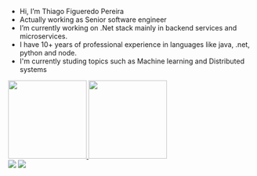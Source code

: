- Hi, I’m Thiago Figueredo Pereira
- Actually working as Senior software engineer
- I’m currently working on .Net stack mainly in backend services and microservices.
- I have 10+ years of professional experience in languages like java, .net, python and node.
- I'm currently studing topics such as Machine learning and Distributed systems


<div>
<a href="https://github.com/thiagofp">
<img height="160em" src="https://github-readme-stats.vercel.app/api/top-langs/?username=thiagofp&layout=compact&langs_count=7&theme=dracula"/>
<img height="160em" src="https://github-readme-stats.vercel.app/api?username=thiagofp&show_icons=true&theme=dracula&include_all_commits=true&count_private=true"/>
</div>
  
  
<div>
<!--<a href="https://www.youtube.com/seu-canal-youtube-aqui" target="_blank"><img src="https://img.shields.io/badge/YouTube-FF0000?style=for-the-badge&logo=youtube&logoColor=white" target="_blank"></a>-->
<!--<a href="https://instagram.com/seu-usuário-instagram-aqui" target="_blank"><img src="https://img.shields.io/badge/-Instagram-%23E4405F?style=for-the-badge&logo=instagram&logoColor=white" target="_blank"></a>-->
<!--<a href="https://www.twitch.tv/seu-usuário-aqui" target="_blank"><img src="https://img.shields.io/badge/Twitch-9146FF?style=for-the-badge&logo=twitch&logoColor=white" target="_blank"></a>-->
<a href = "mailto:thiagofpbr@gmail.com"><img src="https://img.shields.io/badge/Gmail-D14836?style=for-the-badge&logo=gmail&logoColor=white" target="_blank"></a>
<a href="https://www.linkedin.com/in/thiagofigueredop" target="_blank"><img src="https://img.shields.io/badge/-LinkedIn-%230077B5?style=for-the-badge&logo=linkedin&logoColor=white" target="_blank"></a>   
</div>
